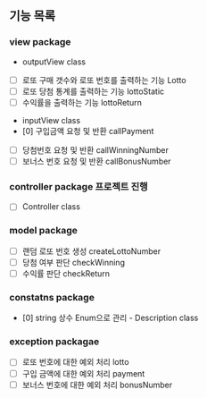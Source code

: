## 기능 목록

### view package
- outputView class
- [ ] 로또 구매 갯수와 로또 번호를 출력하는 기능 Lotto
- [ ] 로또 당첨 통계를 출력하는 기능 lottoStatic
- [ ] 수익률을 출력하는 기능 lottoReturn

- inputView class
- [0] 구입금액 요청 및 반환 callPayment
- [ ] 당첨번호 요청 및 반환 callWinningNumber
- [ ] 보너스 번호 요청 및 반환 callBonusNumber

### controller package 프로젝트 진행
- [ ] Controller class 

### model package
- [ ] 랜덤 로또 번호 생성 createLottoNumber
- [ ] 당첨 여부 판단 checkWinning
- [ ] 수익률 판단 checkReturn

### constatns package
- [0] string 상수 Enum으로 관리 - Description class

### exception packagae
- [ ] 로또 번호에 대한 예외 처리 lotto
- [ ] 구입 금액에 대한 예외 처리 payment
- [ ] 보너스 번호에 대한 예외 처리 bonusNumber
